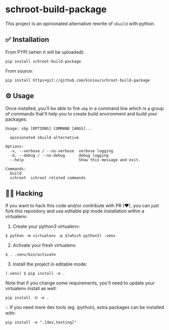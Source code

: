 # schroot-build-package

This project is an opinionated alternative rewrite of `sbuild` with python.

## ✅ Installation

From PYPI (when it will be uploaded):
```shell
pip install schroot-build-package
```

From source:
```shell
pip install https+git://github.com/kiniou/schroot-build-package
```

## ⚙ Usage

Once installed, you'll be able to fire `sbp` in a command line which is a group of commands that'll help you to create build environment and build your packages:
```shell
Usage: sbp [OPTIONS] COMMAND [ARGS]...

  opinionated sbuild alternative

Options:
  -v, --verbose / --no-verbose  verbose logging
  -d, --debug / --no-debug      debug logging
  --help                        Show this message and exit.

Commands:
  build
  schroot  schroot related commands
```

## 👨‍💻 Hacking

If you want to hack this code and/or contribute with PR (♥), you can just fork
this repository and use editable pip mode installation within a virtualenv:
1. Create your python3 virtualenv:
```shell
$ python -m virtualenv -p $(which python3) .venv
```

2. Activate your fresh virtualenv:
```shell
$ . .venv/bin/activate
```

3. Install the project in editable mode:
```shell
(.venv) $ pip install -e .
```

Note that if you change some requirements, you'll need to update your virtualenv install as well:
```shell
pip install -U -e .
```

💡 If you need more dev tools (eg. ipython), extra packages can be installed with:
```shell
pip install -e ".[dev,testing]"
```
